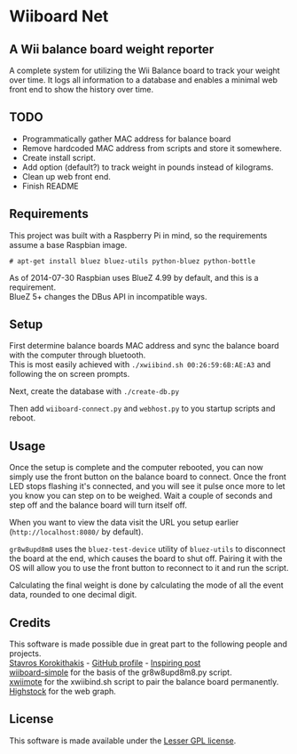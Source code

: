 # Wiiboard Net

## A Wii balance board weight reporter

A complete system for utilizing the Wii Balance board to track your weight over time. 
It logs all information to a database and enables a minimal web front end to show
the history over time.

## TODO

* Programmatically gather MAC address for balance board
* Remove hardcoded MAC address from scripts and store it somewhere.
* Create install script.
* Add option (default?) to track weight in pounds instead of kilograms.
* Clean up web front end.
* Finish README

## Requirements

This project was built with a Raspberry Pi in mind, so the requirements assume a base Raspbian image.

`# apt-get install bluez bluez-utils python-bluez python-bottle`

As of 2014-07-30 Raspbian uses BlueZ 4.99 by default, and this is a requirement.  
BlueZ 5+ changes the DBus API in incompatible ways.

## Setup

First determine balance boards MAC address and sync the balance board with the computer through bluetooth.  
This is most easily achieved with `./xwiibind.sh 00:26:59:6B:AE:A3` and following the on screen prompts.

Next, create the database with `./create-db.py`

Then add `wiiboard-connect.py` and `webhost.py` to you startup scripts and reboot.

## Usage

Once the setup is complete and the computer rebooted, you can now simply use the front button on the balance board
to connect. Once the front LED stops flashing it's connected, and you will see it pulse once more to let you know you
can step on to be weighed. Wait a couple of seconds and step off and the balance board will turn itself off.
  
When you want to view the data visit the URL you setup earlier (`http://localhost:8080/` by default).  

`gr8w8upd8m8` uses the `bluez-test-device` utility of `bluez-utils` to disconnect the board at the end, which causes
the board to shut off. Pairing it with the OS will allow you to use the front button to reconnect to it and run the
script.

Calculating the final weight is done by calculating the mode of all the event data, rounded to one decimal digit.

## Credits

This software is made possible due in great part to the following people and projects.  
[Stavros Korokithakis](http://www.stavros.io/) - [GitHub profile](https://github.com/skorokithakis) - [Inspiring post](http://www.stavros.io/posts/your-weight-online/)  
[wiiboard-simple](https://code.google.com/p/wiiboard-simple/) for the basis of the gr8w8upd8m8.py script.  
[xwiimote](https://github.com/dvdhrm/xwiimote) for the xwiibind.sh script to pair the balance board permanently.  
[Highstock](http://www.highcharts.com/) for the web graph.

## License

This software is made available under the [Lesser GPL license](http://www.gnu.org/licenses/lgpl.html).
